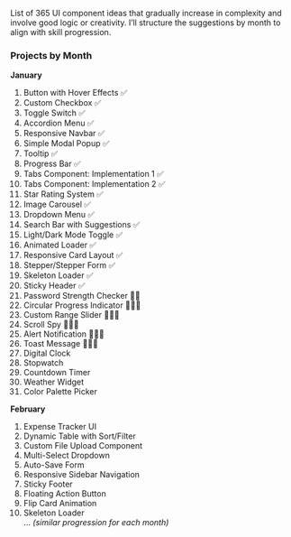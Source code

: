 List of 365 UI component ideas that gradually increase in complexity and involve good logic or creativity. 
I’ll structure the suggestions by month to align with skill progression.

### **Projects by Month**
**January**  
1. Button with Hover Effects ✅
2. Custom Checkbox ✅
3. Toggle Switch  ✅
4. Accordion Menu  ✅
5. Responsive Navbar  ✅
6. Simple Modal Popup  ✅
7. Tooltip ✅
8. Progress Bar ✅
9. Tabs Component: Implementation 1 ✅
10. Tabs Component: Implementation 2 ✅
11. Star Rating System ✅
12. Image Carousel ✅
13. Dropdown Menu ✅
14. Search Bar with Suggestions ✅
15. Light/Dark Mode Toggle ✅
16. Animated Loader ✅
17. Responsive Card Layout ✅
18. Stepper/Stepper Form ✅
18. Skeleton Loader ✅
19. Sticky Header ✅
20. Password Strength Checker 👨🏻
21. Circular Progress Indicator 👨🏻‍💻
22. Custom Range Slider 👨🏻‍💻
23. Scroll Spy 👨🏻‍💻
24. Alert Notification 👨🏻‍💻
25. Toast Message  👨🏻‍💻
26. Digital Clock 
27. Stopwatch  
28. Countdown Timer  
29. Weather Widget  
30. Color Palette Picker

**February**  
1. Expense Tracker UI  
2. Dynamic Table with Sort/Filter  
3. Custom File Upload Component  
4. Multi-Select Dropdown  
5. Auto-Save Form  
6. Responsive Sidebar Navigation  
7. Sticky Footer  
8. Floating Action Button  
9. Flip Card Animation  
10. Skeleton Loader  
... *(similar progression for each month)*
